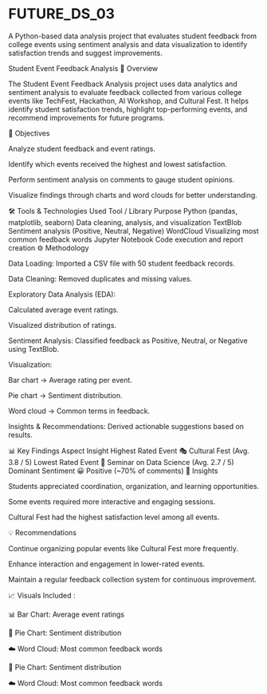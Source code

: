 # FUTURE_DS_03
A Python-based data analysis project that evaluates student feedback from college events using sentiment analysis and data visualization to identify satisfaction trends and suggest improvements.

Student Event Feedback Analysis
🧩 Overview

The Student Event Feedback Analysis project uses data analytics and sentiment analysis to evaluate feedback collected from various college events like TechFest, Hackathon, AI Workshop, and Cultural Fest.
It helps identify student satisfaction trends, highlight top-performing events, and recommend improvements for future programs.

🎯 Objectives

Analyze student feedback and event ratings.

Identify which events received the highest and lowest satisfaction.

Perform sentiment analysis on comments to gauge student opinions.

Visualize findings through charts and word clouds for better understanding.

🛠️ Tools & Technologies Used
Tool / Library	Purpose
Python (pandas, matplotlib, seaborn)	Data cleaning, analysis, and visualization
TextBlob	Sentiment analysis (Positive, Neutral, Negative)
WordCloud	Visualizing most common feedback words
Jupyter Notebook	Code execution and report creation
⚙️ Methodology

Data Loading: Imported a CSV file with 50 student feedback records.

Data Cleaning: Removed duplicates and missing values.

Exploratory Data Analysis (EDA):

Calculated average event ratings.

Visualized distribution of ratings.

Sentiment Analysis: Classified feedback as Positive, Neutral, or Negative using TextBlob.

Visualization:

Bar chart → Average rating per event.

Pie chart → Sentiment distribution.

Word cloud → Common terms in feedback.

Insights & Recommendations: Derived actionable suggestions based on results.

📊 Key Findings
Aspect	Insight
Highest Rated Event	🎭 Cultural Fest (Avg. 3.8 / 5)
Lowest Rated Event	📘 Seminar on Data Science (Avg. 2.7 / 5)
Dominant Sentiment	😀 Positive (~70% of comments)
🧠 Insights

Students appreciated coordination, organization, and learning opportunities.

Some events required more interactive and engaging sessions.

Cultural Fest had the highest satisfaction level among all events.

💡 Recommendations

Continue organizing popular events like Cultural Fest more frequently.

Enhance interaction and engagement in lower-rated events.

Maintain a regular feedback collection system for continuous improvement.

📈 Visuals Included :

📊 Bar Chart: Average event ratings

🥧 Pie Chart: Sentiment distribution

☁️ Word Cloud: Most common feedback words





🥧 Pie Chart: Sentiment distribution

☁️ Word Cloud: Most common feedback words
